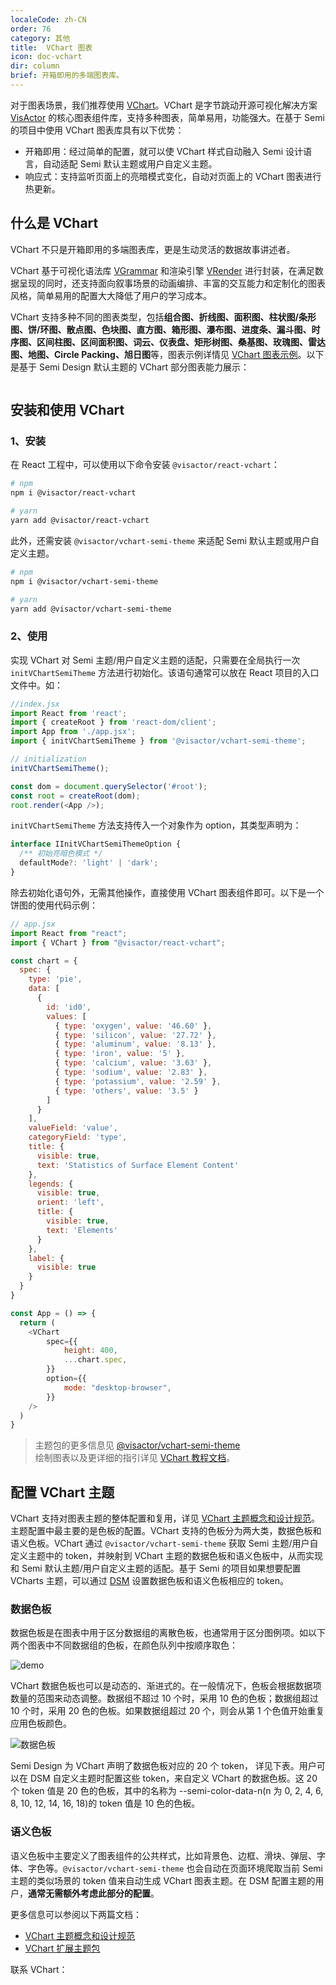 ```yaml
---
localeCode: zh-CN
order: 76
category: 其他
title:  VChart 图表
icon: doc-vchart
dir: column
brief: 开箱即用的多端图表库。
---
```


对于图表场景，我们推荐使用 [VChart](https://visactor.io/vchart)。VChart 是字节跳动开源可视化解决方案 [VisActor](https://visactor.io) 的核心图表组件库，支持多种图表，简单易用，功能强大。在基于 Semi 的项目中使用 VChart 图表库具有以下优势：

- 开箱即用：经过简单的配置，就可以使 VChart 样式自动融入 Semi 设计语言，自动适配 Semi 默认主题或用户自定义主题。
- 响应式：支持监听页面上的亮暗模式变化，自动对页面上的 VChart 图表进行热更新。

## 什么是 VChart

VChart 不只是开箱即用的多端图表库，更是生动灵活的数据故事讲述者。

VChart 基于可视化语法库 [VGrammar](https://visactor.io/vgrammar) 和渲染引擎 [VRender](https://visactor.io/vrender) 进行封装，在满足数据呈现的同时，还支持面向叙事场景的动画编排、丰富的交互能力和定制化的图表风格，简单易用的配置大大降低了用户的学习成本。

VChart 支持多种不同的图表类型，包括<strong>组合图、折线图、面积图、柱状图/条形图、饼/环图、散点图、色块图、直方图、箱形图、瀑布图、进度条、漏斗图、时序图、区间柱图、区间面积图、词云、仪表盘、矩形树图、桑基图、玫瑰图、雷达图、地图、Circle Packing、旭日图</strong>等，图表示例详情见 [VChart 图表示例](https://visactor.io/vchart/example)。以下是基于 Semi Design 默认主题的 VChart 部分图表能力展示：

```chart zh
```

## 安装和使用 VChart

### 1、安装

在 React 工程中，可以使用以下命令安装 `@visactor/react-vchart`：

```bash
# npm
npm i @visactor/react-vchart

# yarn
yarn add @visactor/react-vchart
```

此外，还需安装 `@visactor/vchart-semi-theme` 来适配 Semi 默认主题或用户自定义主题。

```bash
# npm
npm i @visactor/vchart-semi-theme

# yarn
yarn add @visactor/vchart-semi-theme
```

### 2、使用

实现 VChart 对 Semi 主题/用户自定义主题的适配，只需要在全局执行一次 `initVChartSemiTheme` 方法进行初始化。该语句通常可以放在 React 项目的入口文件中。如：

```javascript
//index.jsx
import React from 'react';
import { createRoot } from 'react-dom/client';
import App from './app.jsx';
import { initVChartSemiTheme } from '@visactor/vchart-semi-theme';

// initialization
initVChartSemiTheme();

const dom = document.querySelector('#root');
const root = createRoot(dom);
root.render(<App />);
```

`initVChartSemiTheme` 方法支持传入一个对象作为 option，其类型声明为：

```typescript
interface IInitVChartSemiThemeOption {
  /** 初始亮暗色模式 */
  defaultMode?: 'light' | 'dark';
}
```

除去初始化语句外，无需其他操作，直接使用 VChart 图表组件即可。以下是一个饼图的使用代码示例：

```javascript
// app.jsx
import React from "react";
import { VChart } from "@visactor/react-vchart";

const chart = {
  spec: {
    type: 'pie',
    data: [
      {
        id: 'id0',
        values: [
          { type: 'oxygen', value: '46.60' },
          { type: 'silicon', value: '27.72' },
          { type: 'aluminum', value: '8.13' },
          { type: 'iron', value: '5' },
          { type: 'calcium', value: '3.63' },
          { type: 'sodium', value: '2.83' },
          { type: 'potassium', value: '2.59' },
          { type: 'others', value: '3.5' }
        ]
      }
    ],
    valueField: 'value',
    categoryField: 'type',
    title: {
      visible: true,
      text: 'Statistics of Surface Element Content'
    },
    legends: {
      visible: true,
      orient: 'left',
      title: {
        visible: true,
        text: 'Elements'
      }
    },
    label: {
      visible: true
    }
  }
}

const App = () => {
  return (
    <VChart
        spec={{
            height: 400,
            ...chart.spec,
        }}
        option={{
            mode: "desktop-browser",
        }}
    />
  )
}
```

>主题包的更多信息见 [@visactor/vchart-semi-theme](https://www.npmjs.com/package/@visactor/vchart-semi-theme) <br />
绘制图表以及更详细的指引详见 [VChart 教程文档](https://visactor.io/vchart/guide/tutorial_docs/Cross-terminal_and_Developer_Ecology/react)。


## 配置 VChart 主题

VChart 支持对图表主题的整体配置和复用，详见 [VChart 主题概念和设计规范](https://visactor.io/vchart/guide/tutorial_docs/Theme/Theme_Concept_and_Design_Rules)。 主题配置中最主要的是色板的配置。VChart 支持的色板分为两大类，数据色板和语义色板。VChart 通过 `@visactor/vchart-semi-theme` 获取 Semi 主题/用户自定义主题中的 token，并映射到 VChart 主题的数据色板和语义色板中，从而实现和 Semi 默认主题/用户自定义主题的适配。基于 Semi 的项目如果想要配置 VCharts 主题，可以通过 [DSM](https://semi.design/dsm/) 设置数据色板和语义色板相应的 token。

### 数据色板

数据色板是在图表中用于区分数据组的离散色板，也通常用于区分图例项。如以下两个图表中不同数据组的色板，在颜色队列中按顺序取色：

![demo](https://lf3-static.bytednsdoc.com/obj/eden-cn/ptlz_zlp/ljhwZthlaukjlkulzlp/vchart/vchart-demo.png)

VChart 数据色板也可以是动态的、渐进式的。在一般情况下，色板会根据数据项数量的范围来动态调整。数据组不超过 10 个时，采用 10 色的色板；数据组超过 10 个时，采用 20 色的色板。如果数据组超过 20 个，则会从第 1 个色值开始重复应用色板颜色。

![数据色板](https://lf3-static.bytednsdoc.com/obj/eden-cn/ptlz_zlp/ljhwZthlaukjlkulzlp/vchart/vchart-data-color.png)

Semi Design 为 VChart 声明了数据色板对应的 20 个 token， 详见下表。用户可以在 DSM 自定义主题时配置这些 token，来自定义 VChart 的数据色板。这 20 个 token 值是 20 色的色板，其中的名称为 --semi-color-data-n(n 为 0, 2, 4, 6, 8, 10, 12, 14, 16, 18)的 token 值是 10 色的色板。

<DesignToken componentName='global' reg={/--semi-color-data/} hasTab={false}/>

### 语义色板

语义色板中主要定义了图表组件的公共样式，比如背景色、边框、滑块、弹层、字体、字色等。`@visactor/vchart-semi-theme` 也会自动在页面环境爬取当前 Semi 主题的类似场景的 token 值来自动生成 VChart 图表主题。在 DSM 配置主题的用户，<strong>通常无需额外考虑此部分的配置</strong>。

更多信息可以参阅以下两篇文档：

- [VChart 主题概念和设计规范](https://visactor.io/vchart/guide/tutorial_docs/Theme/Theme_Concept_and_Design_Rules)
- [VChart 扩展主题包](https://visactor.io/vchart/guide/tutorial_docs/Theme/Theme_Extension)

联系 VChart：
```chartcontact 
```